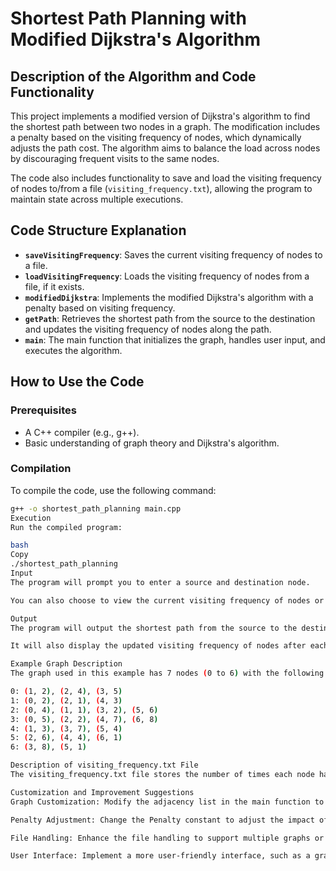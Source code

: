 # Shortest Path Planning with Modified Dijkstra's Algorithm

## Description of the Algorithm and Code Functionality

This project implements a modified version of Dijkstra's algorithm to find the shortest path between two nodes in a graph. The modification includes a penalty based on the visiting frequency of nodes, which dynamically adjusts the path cost. The algorithm aims to balance the load across nodes by discouraging frequent visits to the same nodes.

The code also includes functionality to save and load the visiting frequency of nodes to/from a file (`visiting_frequency.txt`), allowing the program to maintain state across multiple executions.

## Code Structure Explanation

- **`saveVisitingFrequency`**: Saves the current visiting frequency of nodes to a file.
- **`loadVisitingFrequency`**: Loads the visiting frequency of nodes from a file, if it exists.
- **`modifiedDijkstra`**: Implements the modified Dijkstra's algorithm with a penalty based on visiting frequency.
- **`getPath`**: Retrieves the shortest path from the source to the destination and updates the visiting frequency of nodes along the path.
- **`main`**: The main function that initializes the graph, handles user input, and executes the algorithm.

## How to Use the Code

### Prerequisites
- A C++ compiler (e.g., g++).
- Basic understanding of graph theory and Dijkstra's algorithm.

### Compilation
To compile the code, use the following command:
```bash
g++ -o shortest_path_planning main.cpp
Execution
Run the compiled program:

bash
Copy
./shortest_path_planning
Input
The program will prompt you to enter a source and destination node.

You can also choose to view the current visiting frequency of nodes or exit the program.

Output
The program will output the shortest path from the source to the destination, including the path cost and the nodes visited.

It will also display the updated visiting frequency of nodes after each path calculation.

Example Graph Description
The graph used in this example has 7 nodes (0 to 6) with the following edges and weights:

0: (1, 2), (2, 4), (3, 5)
1: (0, 2), (2, 1), (4, 3)
2: (0, 4), (1, 1), (3, 2), (5, 6)
3: (0, 5), (2, 2), (4, 7), (6, 8)
4: (1, 3), (3, 7), (5, 4)
5: (2, 6), (4, 4), (6, 1)
6: (3, 8), (5, 1)

Description of visiting_frequency.txt File
The visiting_frequency.txt file stores the number of times each node has been visited. This file is updated every time the program exits, ensuring that the visiting frequency data is preserved across multiple runs of the program.

Customization and Improvement Suggestions
Graph Customization: Modify the adjacency list in the main function to represent a different graph.

Penalty Adjustment: Change the Penalty constant to adjust the impact of visiting frequency on path costs.

File Handling: Enhance the file handling to support multiple graphs or different file formats.

User Interface: Implement a more user-friendly interface, such as a graphical representation of the graph and paths.


